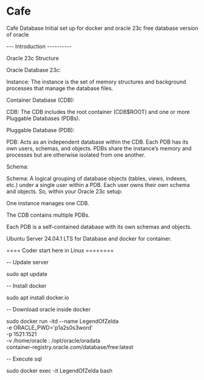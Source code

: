 # Cafe
Cafe Database
Initial set up for docker and oracle 23c free database version of oracle

--- Introduction ----------

Oracle 23c Structure

Oracle Database 23c:

Instance: The instance is the set of memory structures and background processes that manage the database files.

Container Database (CDB):

CDB: The CDB includes the root container (CDB$ROOT) and one or more Pluggable Databases (PDBs).

Pluggable Database (PDB):

PDB: Acts as an independent database within the CDB. Each PDB has its own users, schemas, and objects. PDBs share the instance’s memory and processes but are otherwise isolated from one another.

Schema:

Schema: A logical grouping of database objects (tables, views, indexes, etc.) under a single user within a PDB. Each user owns their own schema and objects.
So, within your Oracle 23c setup:

One instance manages one CDB.

The CDB contains multiple PDBs.

Each PDB is a self-contained database with its own schemas and objects.

Ubuntu Server 24.04.1 LTS for Database and docker for container.

==== Coder start here in Linux ========

-- Update server

sudo apt update

-- Install docker

sudo apt install docker.io

-- Download oracle inside docker

sudo docker run -itd --name LegendOfZelda \
-e ORACLE_PWD='p1a2s0s3word' \
-p 1521:1521 \
-v /home/oracle : /opt/oracle/oradata \
container-registry.oracle.com/database/free:latest

-- Execute sql

sudo docker exec -it LegendOfZelda bash
